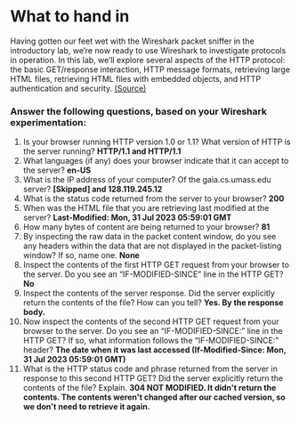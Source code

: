 # What to hand in

Having gotten our feet wet with the Wireshark packet sniffer in the introductory lab, we’re now ready to use Wireshark to investigate protocols in operation. In this lab, we’ll explore several aspects of the HTTP protocol: the basic GET/response interaction, HTTP message formats, retrieving large HTML files, retrieving HTML files with embedded objects, and HTTP authentication and security. [(Source)](http://www-net.cs.umass.edu/wireshark-labs/Wireshark_HTTP_v8.0.pdf)

### Answer the following questions, based on your Wireshark experimentation:  
1. Is your browser running HTTP version 1.0 or 1.1?  What version of HTTP is the server running? **HTTP/1.1 and HTTP/1.1**
2. What languages (if any) does your browser indicate that it can accept to the server? **en-US**
3. What is the IP address of your computer?  Of the gaia.cs.umass.edu server? **[Skipped] and 128.119.245.12**
4. What is the status code returned from the server to your browser? **200**
5. When was the HTML file that you are retrieving last modified at the server? **Last-Modified: Mon, 31 Jul 2023 05:59:01 GMT**
6. How many bytes of content are being returned to your browser? **81**
7. By inspecting the raw data in the packet content window, do you see any headers within the data that are not displayed in the packet-listing window?  If so, name one. **None**
8. Inspect the contents of the first HTTP GET request from your browser to the server.  Do you see an “IF-MODIFIED-SINCE” line in the HTTP GET? **No**
9. Inspect the contents of the server response. Did the server explicitly return the contents of the file?   How can you tell? **Yes. By the response body.**
10. Now inspect the contents of the second HTTP GET request from your browser to the server.  Do you see an “IF-MODIFIED-SINCE:” line in the HTTP GET? If so, what information follows the “IF-MODIFIED-SINCE:” header? **The date when it was last accessed (If-Modified-Since: Mon, 31 Jul 2023 05:59:01 GMT)**
11. What is the HTTP status code and phrase returned from the server in response to this second HTTP GET?  Did the server explicitly return the contents of the file?   Explain. **304 NOT MODIFIED. It didn't return the contents. The contents weren't changed after our cached version, so we don't need to retrieve it again.**